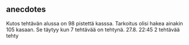 ## anecdotes

Kutos tehtävän alussa on 98 pistettä kasssa. Tarkoitus olisi hakea ainakin 105 kasaan.
Se täytyy kun 7 tehtävää on tehtynä.
27.8. 22:45 2 tehtävää tehty
